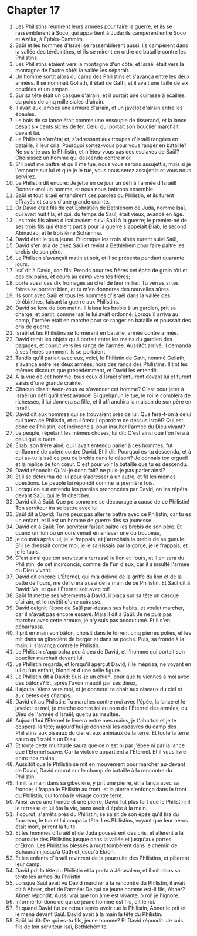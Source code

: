 # Chapter 17

1. Les Philistins réunirent leurs armées pour faire la guerre, et ils se rassemblèrent à Soco, qui appartient à Juda; ils campèrent entre Soco et Azéka, à Éphès-Dammim.
2. Saül et les hommes d'Israël se rassemblèrent aussi; ils campèrent dans la vallée des térébinthes, et ils se mirent en ordre de bataille contre les Philistins.
3. Les Philistins étaient vers la montagne d'un côté, et Israël était vers la montagne de l'autre côté: la vallée les séparait.
4. Un homme sortit alors du camp des Philistins et s'avança entre les deux armées. Il se nommait Goliath, il était de Gath, et il avait une taille de six coudées et un empan.
5. Sur sa tête était un casque d'airain, et il portait une cuirasse à écailles du poids de cinq mille sicles d'airain.
6. Il avait aux jambes une armure d'airain, et un javelot d'airain entre les épaules.
7. Le bois de sa lance était comme une ensouple de tisserand, et la lance pesait six cents sicles de fer. Celui qui portait son bouclier marchait devant lui.
8. Le Philistin s'arrêta; et, s'adressant aux troupes d'Israël rangées en bataille, il leur cria: Pourquoi sortez-vous pour vous ranger en bataille? Ne suis-je pas le Philistin, et n'êtes-vous pas des esclaves de Saül? Choisissez un homme qui descende contre moi!
9. S'il peut me battre et qu'il me tue, nous vous serons assujettis; mais si je l'emporte sur lui et que je le tue, vous nous serez assujettis et vous nous servirez.
10. Le Philistin dit encore: Je jette en ce jour un défi à l'armée d'Israël! Donnez-moi un homme, et nous nous battrons ensemble.
11. Saül et tout Israël entendirent ces paroles du Philistin, et ils furent effrayés et saisis d'une grande crainte.
12. Or David était fils de cet Éphratien de Bethléhem de Juda, nommé Isaï, qui avait huit fils, et qui, du temps de Saül, était vieux, avancé en âge.
13. Les trois fils aînés d'Isaï avaient suivi Saül à la guerre; le premier-né de ses trois fils qui étaient partis pour la guerre s'appelait Éliab, le second Abinadab, et le troisième Schamma.
14. David était le plus jeune. Et lorsque les trois aînés eurent suivi Saül,
15. David s'en alla de chez Saül et revint à Bethléhem pour faire paître les brebis de son père.
16. Le Philistin s'avançait matin et soir, et il se présenta pendant quarante jours.
17. Isaï dit à David, son fils: Prends pour tes frères cet épha de grain rôti et ces dix pains, et cours au camp vers tes frères;
18. porte aussi ces dix fromages au chef de leur millier. Tu verras si tes frères se portent bien, et tu m'en donneras des nouvelles sûres.
19. Ils sont avec Saül et tous les hommes d'Israël dans la vallée des térébinthes, faisant la guerre aux Philistins.
20. David se leva de bon matin. Il laissa les brebis à un gardien, prit sa charge, et partit, comme Isaï le lui avait ordonné. Lorsqu'il arriva au camp, l'armée était en marche pour se ranger en bataille et poussait des cris de guerre.
21. Israël et les Philistins se formèrent en bataille, armée contre armée.
22. David remit les objets qu'il portait entre les mains du gardien des bagages, et courut vers les rangs de l'armée. Aussitôt arrivé, il demanda à ses frères comment ils se portaient.
23. Tandis qu'il parlait avec eux, voici, le Philistin de Gath, nommé Goliath, s'avança entre les deux armées, hors des rangs des Philistins. Il tint les mêmes discours que précédemment, et David les entendit.
24. À la vue de cet homme, tous ceux d'Israël s'enfuirent devant lui et furent saisis d'une grande crainte.
25. Chacun disait: Avez-vous vu s'avancer cet homme? C'est pour jeter à Israël un défi qu'il s'est avancé! Si quelqu'un le tue, le roi le comblera de richesses, il lui donnera sa fille, et il affranchira la maison de son père en Israël.
26. David dit aux hommes qui se trouvaient près de lui: Que fera-t-on à celui qui tuera ce Philistin, et qui ôtera l'opprobre de dessus Israël? Qui est donc ce Philistin, cet incirconcis, pour insulter l'armée du Dieu vivant?
27. Le peuple, répétant les mêmes choses, lui dit: C'est ainsi que l'on fera à celui qui le tuera.
28. Éliab, son frère aîné, qui l'avait entendu parler à ces hommes, fut enflammé de colère contre David. Et il dit: Pourquoi es-tu descendu, et à qui as-tu laissé ce peu de brebis dans le désert? Je connais ton orgueil et la malice de ton cœur. C'est pour voir la bataille que tu es descendu.
29. David répondit: Qu'ai-je donc fait? ne puis-je pas parler ainsi?
30. Et il se détourna de lui pour s'adresser à un autre, et fit les mêmes questions. Le peuple lui répondit comme la première fois.
31. Lorsqu'on eut entendu les paroles prononcées par David, on les répéta devant Saül, qui le fit chercher.
32. David dit à Saül: Que personne ne se décourage à cause de ce Philistin! Ton serviteur ira se battre avec lui.
33. Saül dit à David: Tu ne peux pas aller te battre avec ce Philistin, car tu es un enfant, et il est un homme de guerre dès sa jeunesse.
34. David dit à Saül: Ton serviteur faisait paître les brebis de son père. Et quand un lion ou un ours venait en enlever une du troupeau,
35. je courais après lui, je le frappais, et j'arrachais la brebis de sa gueule. S'il se dressait contre moi, je le saisissais par la gorge, je le frappais, et je le tuais.
36. C'est ainsi que ton serviteur a terrassé le lion et l'ours, et il en sera du Philistin, de cet incirconcis, comme de l'un d'eux, car il a insulté l'armée du Dieu vivant.
37. David dit encore: L'Éternel, qui m'a délivré de la griffe du lion et de la patte de l'ours, me délivrera aussi de la main de ce Philistin. Et Saül dit à David: Va, et que l'Éternel soit avec toi!
38. Saül fit mettre ses vêtements à David, il plaça sur sa tête un casque d'airain, et le revêtit d'une cuirasse.
39. David ceignit l'épée de Saül par-dessus ses habits, et voulut marcher, car il n'avait pas encore essayé. Mais il dit à Saül: Je ne puis pas marcher avec cette armure, je n'y suis pas accoutumé. Et il s'en débarrassa.
40. Il prit en main son bâton, choisit dans le torrent cinq pierres polies, et les mit dans sa gibecière de berger et dans sa poche. Puis, sa fronde à la main, il s'avança contre le Philistin.
41. Le Philistin s'approcha peu à peu de David, et l'homme qui portait son bouclier marchait devant lui.
42. Le Philistin regarda, et lorsqu'il aperçut David, il le méprisa, ne voyant en lui qu'un enfant, blond et d'une belle figure.
43. Le Philistin dit à David: Suis-je un chien, pour que tu viennes à moi avec des bâtons? Et, après l'avoir maudit par ses dieux,
44. il ajouta: Viens vers moi, et je donnerai ta chair aux oiseaux du ciel et aux bêtes des champs.
45. David dit au Philistin: Tu marches contre moi avec l'épée, la lance et le javelot; et moi, je marche contre toi au nom de l'Éternel des armées, du Dieu de l'armée d'Israël, que tu as insultée.
46. Aujourd'hui l'Éternel te livrera entre mes mains, je t'abattrai et je te couperai la tête; aujourd'hui je donnerai les cadavres du camp des Philistins aux oiseaux du ciel et aux animaux de la terre. Et toute la terre saura qu'Israël a un Dieu.
47. Et toute cette multitude saura que ce n'est ni par l'épée ni par la lance que l'Éternel sauve. Car la victoire appartient à l'Éternel. Et il vous livre entre nos mains.
48. Aussitôt que le Philistin se mit en mouvement pour marcher au-devant de David, David courut sur le champ de bataille à la rencontre du Philistin.
49. Il mit la main dans sa gibecière, y prit une pierre, et la lança avec sa fronde; il frappa le Philistin au front, et la pierre s'enfonça dans le front du Philistin, qui tomba le visage contre terre.
50. Ainsi, avec une fronde et une pierre, David fut plus fort que le Philistin; il le terrassa et lui ôta la vie, sans avoir d'épée à la main.
51. Il courut, s'arrêta près du Philistin, se saisit de son épée qu'il tira du fourreau, le tua et lui coupa la tête. Les Philistins, voyant que leur héros était mort, prirent la fuite.
52. Et les hommes d'Israël et de Juda poussèrent des cris, et allèrent à la poursuite des Philistins jusque dans la vallée et jusqu'aux portes d'Ékron. Les Philistins blessés à mort tombèrent dans le chemin de Schaaraïm jusqu'à Gath et jusqu'à Ékron.
53. Et les enfants d'Israël revinrent de la poursuite des Philistins, et pillèrent leur camp.
54. David prit la tête du Philistin et la porta à Jérusalem, et il mit dans sa tente les armes du Philistin.
55. Lorsque Saül avait vu David marcher à la rencontre du Philistin, il avait dit à Abner, chef de l'armée: De qui ce jeune homme est-il fils, Abner? Abner répondit: Aussi vrai que ton âme est vivante, ô roi! je l'ignore.
56. Informe-toi donc de qui ce jeune homme est fils, dit le roi.
57. Et quand David fut de retour après avoir tué le Philistin, Abner le prit et le mena devant Saül. David avait à la main la tête du Philistin.
58. Saül lui dit: De qui es-tu fils, jeune homme? Et David répondit: Je suis fils de ton serviteur Isaï, Bethléhémite.

